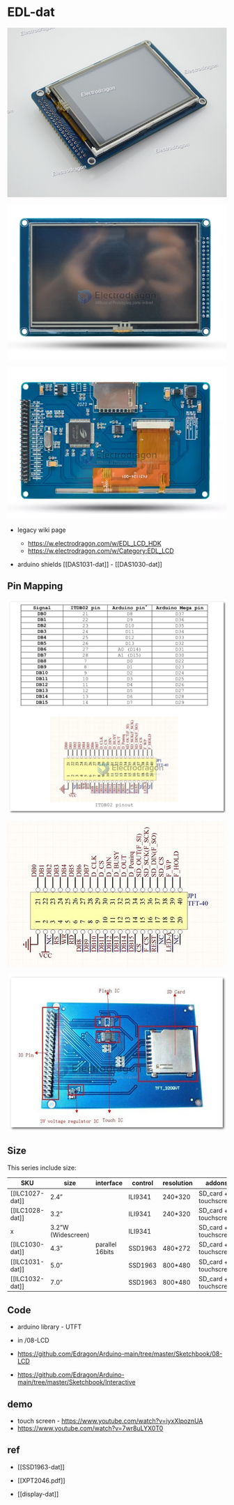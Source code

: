 # EDL-dat

![](2023-10-31-23-08-54.png)

![](2023-11-01-13-36-06.png)

![](2023-11-01-13-36-20.png)

- legacy wiki page

  - https://w.electrodragon.com/w/EDL_LCD_HDK
  - https://w.electrodragon.com/w/Category:EDL_LCD

- arduino shields [[DAS1031-dat]] - [[DAS1030-dat]]

## Pin Mapping

![](2023-10-31-22-56-05.png)

![](2023-10-31-22-56-47.png)

![](2023-10-31-22-57-48.png)

## Size

This series include size:

| SKU             | size               | interface       | control | resolution | addons                |
| --------------- | ------------------ | --------------- | ------- | ---------- | --------------------- |
| [[ILC1027-dat]] | 2.4”               |                 | ILI9341 | 240\*320   | SD_card + touchscreen |
| [[ILC1028-dat]] | 3.2”               |                 | ILI9341 | 240\*320   | SD_card + touchscreen |
| x               | 3.2”W (Widescreen) |                 | ILI9341 |            | SD_card + touchscreen |
| [[ILC1030-dat]] | 4.3”               | parallel 16bits | SSD1963 | 480\*272   | SD_card + touchscreen |
| [[ILC1031-dat]] | 5.0”               |                 | SSD1963 | 800\*480   | SD_card + touchscreen |
| [[ILC1032-dat]] | 7.0”               |                 | SSD1963 | 800\*480   | SD_card + touchscreen |

## Code

- arduino library - UTFT

- in /08-LCD
- https://github.com/Edragon/Arduino-main/tree/master/Sketchbook/08-LCD
- https://github.com/Edragon/Arduino-main/tree/master/Sketchbook/Interactive




## demo

- touch screen - https://www.youtube.com/watch?v=iyxXIpoznUA
- https://www.youtube.com/watch?v=7wr8uLYX0T0



## ref

- [[SSD1963-dat]]

- [[XPT2046.pdf]]

- [[display-dat]]